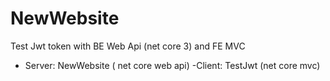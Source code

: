 # NewWebsite
Test Jwt token with BE Web Api (net core 3) and FE MVC

- Server: NewWebsite ( net core web api)
-Client: TestJwt (net core mvc)
